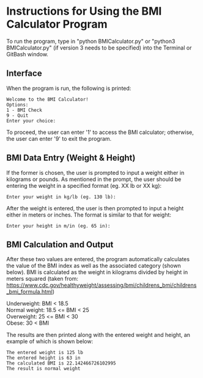 # Instructions for Using the BMI Calculator Program

To run the program, type in "python BMICalculator.py" or "python3 BMICalculator.py" (if version 3 needs to be specified) into the Terminal or GitBash window.

## Interface

When the program is run, the following is printed:

```
Welcome to the BMI Calculator!
Options:
1 - BMI Check
9 - Quit
Enter your choice:
```

To proceed, the user can enter '1' to access the BMI calculator; otherwise, the user can enter '9' to exit the program.

## BMI Data Entry (Weight & Height)

If the former is chosen, the user is prompted to input a weight either in kilograms or pounds. As mentioned in the prompt, the user should be entering the weight in a specified format (eg. XX lb or XX kg):

```
Enter your weight in kg/lb (eg. 130 lb):
```

After the weight is entered, the user is then prompted to input a height either in meters or inches. The format is similar to that for weight:

```
Enter your height in m/in (eg. 65 in):
```

## BMI Calculation and Output

After these two values are entered, the program automatically calculates the value of the BMI index as well as the associated category (shown below). BMI is calculated as the weight in kilograms divided by height in meters squared (taken from: https://www.cdc.gov/healthyweight/assessing/bmi/childrens_bmi/childrens_bmi_formula.html)

Underweight:    BMI < 18.5 <br/>
Normal weight:  18.5 <= BMI < 25 <br/>
Overweight:     25 <= BMI < 30 <br/>
Obese:          30 < BMI <br/>

The results are then printed along with the entered weight and height, an example of which is shown below:

```
The entered weight is 125 lb
The entered height is 63 in
The calculated BMI is 22.142466726102995
The result is normal weight
```
